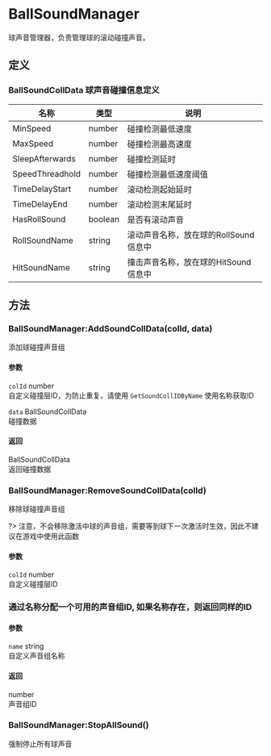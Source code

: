 # BallSoundManager

球声音管理器，负责管理球的滚动碰撞声音。

## 定义

### BallSoundCollData 球声音碰撞信息定义

|名称|类型|说明|
|---|---|---|
|MinSpeed|number|碰撞检测最低速度|
|MaxSpeed|number|碰撞检测最高速度|
|SleepAfterwards|number|碰撞检测延时|
|SpeedThreadhold|number|碰撞检测最低速度阈值|
|TimeDelayStart|number|滚动检测起始延时|
|TimeDelayEnd|number|滚动检测末尾延时|
|HasRollSound|boolean|是否有滚动声音|
|RollSoundName|string|滚动声音名称，放在球的RollSound信息中|
|HitSoundName|string|撞击声音名称，放在球的HitSound信息中|

## 方法

### BallSoundManager:AddSoundCollData(colId, data)

添加球碰撞声音组

#### 参数

`colId` number <br/>自定义碰撞层ID，为防止重复，请使用 `GetSoundCollIDByName` 使用名称获取ID

`data` BallSoundCollData <br/>碰撞数据

#### 返回

BallSoundCollData<br/>返回碰撞数据

### BallSoundManager:RemoveSoundCollData(colId) 

移除球碰撞声音组

?> 注意，不会移除激活中球的声音组，需要等到球下一次激活时生效，因此不建议在游戏中使用此函数

#### 参数

`colId` number <br/>自定义碰撞层ID

### 通过名称分配一个可用的声音组ID, 如果名称存在，则返回同样的ID

#### 参数

`name` string <br/>自定义声音组名称

#### 返回

number<br/>声音组ID

### BallSoundManager:StopAllSound()

强制停止所有球声音
